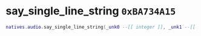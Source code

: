 # say_single_line_string `0xBA734A15`

```lua
natives.audio.say_single_line_string(_unk0 --[[ integer ]], _unk1 --[[ integer ]], _unk2 --[[ integer ]], _unk3 --[[ integer ]], _unk4 --[[ integer ]], _unk5 --[[ integer ]], _unk6 --[[ integer ]], _unk7 --[[ integer ]])
```